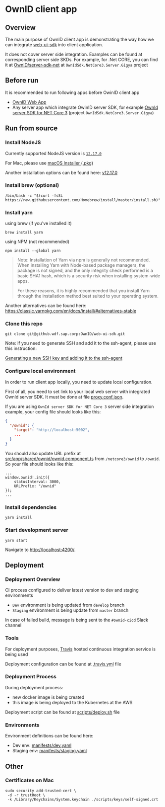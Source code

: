 # OwnID client app

## Overview

The main purpose of OwnID client app is demonstrating the way how we can integrate [web-ui-sdk](https://github.wdf.sap.corp/OwnID/web-ui-sdk) into client application.

It does not cover server side integration. Examples can be found at corresponding server side SKDs. For example, for .Net CORE, you can find it at [OwnID/server-sdk-net](https://github.wdf.sap.corp/OwnID/server-sdk-net) at `OwnIdSdk.NetCore3.Server.Gigya` project

## Before run

It is recommended to run following apps before OwinID client app

- [OwnID Web App](https://github.wdf.sap.corp/OwnID/webapp)
- Any server app which integrate OwinID server SDK, for example [OwnId server SDK for NET Core 3](https://github.wdf.sap.corp/OwnID/server-sdk-net) (project `OwnIdSdk.NetCore3.Server.Gigya`)

## Run from source

### Install NodeJS

Currently supported NodeJS version is [`12.17.0`](https://nodejs.org/en/blog/release/v12.17.0/)

For Mac, please use [macOS Installer (.pkg) ](https://nodejs.org/download/release/v12.17.0/node-v12.17.0.pkg)

Another installation options can be found here: [v12.17.0](https://nodejs.org/download/release/v12.17.0/)

### Install brew (optional)

```shell
/bin/bash -c "$(curl -fsSL https://raw.githubusercontent.com/Homebrew/install/master/install.sh)"
```

### Install yarn

using brew (if you've installed it)

```shell
brew install yarn
```

using NPM (not recommended)

```shell
npm install --global yarn
```

> Note: Installation of Yarn via npm is generally not recommended. When installing Yarn with Node-based package managers, the package is not signed, and the only integrity check performed is a basic SHA1 hash, which is a security risk when installing system-wide apps.
>
> For these reasons, it is highly recommended that you install Yarn through the installation method best suited to your operating system.

Another alternatives can be found here:
https://classic.yarnpkg.com/en/docs/install/#alternatives-stable

### Clone this repo

```shell
git clone git@github.wdf.sap.corp:OwnID/web-ui-sdk.git
```

Note: if you need to generate SSH and add it to the ssh-agent, please use this instruction:

[Generating a new SSH key and adding it to the ssh-agent](https://help.github.com/en/enterprise/2.20/user/github/authenticating-to-github/generating-a-new-ssh-key-and-adding-it-to-the-ssh-agent)

### Configure local environment

In order to run client app locally, you need to update local configuration.

First of all, you need to set link to your local web server with integrated OwnId server SDK.
It must be done at file [proxy.conf.json](proxy.conf.json).

If you are using `OwnId server SDK for NET Core 3` server side integration example, your config file should looks like this:

```JSON
{
  "/ownid": {
    "target": "http://localhost:5002",
    ...
  }
}
```

You should also update URL prefix at [src/app/shared/ownid/ownid.component.ts](src/app/shared/ownid/ownid.component.ts) from `/netcore3/ownid` to `/ownid`. So your file should looks like this:

```TS
...
window.ownid!.init({
    statusInterval: 3000,
    URLPrefix: "/ownid"
});
...
```

### Install dependencies

```shell
yarn install
```

### Start development server

```shell
yarn start
```

Navigate to [http://localhost:4200/](http://localhost:4200/).

## Deployment

### Deployment Overview

CI process configured to deliver latest version to dev and staging environments

- `Dev` environment is being updated from `develop` branch
- `Staging` environment is being update from `master` branch

In case of failed build, message is being sent to the `#ownid-cicd` Slack channel

### Tools

For deployment purposes, [Travis](https://travis-ci.com/) hosted continuous integration service is being used

Deployment configuration can be found at [.travis.yml](.travis.yml) file

### Deployment Process

During deployment process:

- new docker image is being created
- this image is being deployed to the Kubernetes at the AWS

Deployment script can be found at [scripts/deploy.sh](scripts/deploy.sh) file

### Environments

Environment definitions can be found here:

- Dev env: [manifests/dev.yaml](manifests/dev.yaml)
- Staging env: [manifests/staging.yaml](manifests/staging.yaml)

## Other

### Certificates on Mac

```shell
sudo security add-trusted-cert \
 -d -r trustRoot \
 -k /Library/Keychains/System.keychain ./scripts/keys/self-signed.crt
```
